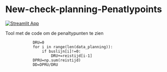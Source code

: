 # New-check-planning-Penatlypoints

[![Streamlit App](https://static.streamlit.io/badges/streamlit_badge_black_white.svg)](https://kaspertak-new-check-planning-penatlypoin-interfacecode12-jaqzhx.streamlit.app/)


Tool met de code om de penaltypunten te zien

                DRU=0
                for i in range(len(data_planning)):
                    if buslijn[i]!=0:
                        DRU+=reistijd[i-1]
                DPRU=np.sum(reistijd)  
                DD=DPRU/DRU    
